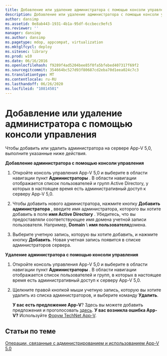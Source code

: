 ```yaml
---
title: Добавление или удаление администратора с помощью консоли управления
description: Добавление или удаление администратора с помощью консоли управления
author: dansimp
ms.assetid: 0e8ab443-1931-4b1a-95df-6ccbecc9efc5
ms.reviewer: ''
manager: dansimp
ms.author: dansimp
ms.pagetype: mdop, appcompat, virtualization
ms.mktglfcycl: deploy
ms.sitesec: library
ms.prod: w10
ms.date: 06/16/2016
ms.openlocfilehash: f9289f4ad5204bee85f0fa5bfebed407317f69f2
ms.sourcegitcommit: 354664bc527d93f80687cd2eba70d1eea024c7c3
ms.translationtype: MT
ms.contentlocale: ru-RU
ms.lasthandoff: 06/26/2020
ms.locfileid: "10814501"
---
```

# Добавление или удаление администратора с помощью консоли управления


Чтобы добавить или удалить администратора на сервере App-V 5,0, выполните указанные ниже действия.

**Добавление администратора с помощью консоли управления**

1.  Откройте консоль управления App-V 5,0 и выберите в области навигации пункт **Администраторы** . В области навигации отображается список пользователей и групп Active Directory, у которых в настоящее время есть административный доступ к серверу App-V 5,0.

2.  Чтобы добавить нового администратора, нажмите кнопку **Добавить администратора** , введите имя администратора, которого вы хотите добавить в поле **имя Active Directory** . Убедитесь, что вы предоставляли соответствующее имя домена учетной записи пользователя. Например, **Domain**  \\  **имя пользователя**домена.

3.  Выберите учетную запись, которую вы хотите добавить, и нажмите кнопку **Добавить**. Новая учетная запись появится в списке администраторов сервера.

**Удаление администратора с помощью консоли управления**

1.  Откройте консоль управления App-V 5,0 и выберите в области навигации пункт **Администраторы** . В области навигации отображается список пользователей и групп, в которых в настоящее время есть административный доступ к серверу App-V 5,0.

2.  Щелкните правой кнопкой мыши учетную запись, которую вы хотите удалить из списка администраторов, и выберите команду **Удалить**.

    **У вас есть предложение App-V**? Здесь вы можете добавить предложения и проголосовать [здесь](http://appv.uservoice.com/forums/280448-microsoft-application-virtualization). **У вас возникла ошибка App-V?** Используйте [Форум TechNet App-V](https://social.technet.microsoft.com/Forums/home?forum=mdopappv).

## Статьи по теме


[Операции, связанные с администрированием и использованием App-V 5.0](operations-for-app-v-50.md)

 

 





